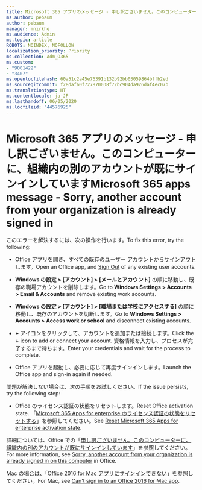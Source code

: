 ```yaml
---
title: Microsoft 365 アプリのメッセージ - 申し訳ございません。このコンピューターに、組織内の別のアカウントが既にサインインしています
ms.author: pebaum
author: pebaum
manager: mnirkhe
ms.audience: Admin
ms.topic: article
ROBOTS: NOINDEX, NOFOLLOW
localization_priority: Priority
ms.collection: Adm_O365
ms.custom:
- "9001422"
- "3407"
ms.openlocfilehash: 60a51c2a45e76391b132b92bb03059864bffb2ed
ms.sourcegitcommit: f28dafa0f727870038f72bc904da926daf4ec07b
ms.translationtype: HT
ms.contentlocale: ja-JP
ms.lasthandoff: 06/05/2020
ms.locfileid: "44576925"
---
```

# <a name="microsoft-365-apps-message---sorry-another-account-from-your-organization-is-already-signed-in"></a><span data-ttu-id="a3887-102">Microsoft 365 アプリのメッセージ - 申し訳ございません。このコンピューターに、組織内の別のアカウントが既にサインインしています</span><span class="sxs-lookup"><span data-stu-id="a3887-102">Microsoft 365 apps message - Sorry, another account from your organization is already signed in</span></span>

<span data-ttu-id="a3887-103">このエラーを解決するには、次の操作を行います。</span><span class="sxs-lookup"><span data-stu-id="a3887-103">To fix this error, try the following:</span></span>

- <span data-ttu-id="a3887-104">Office アプリを開き、すべての既存のユーザー アカウントから[サインアウト](https://support.office.com/article/sign-out-of-office-5a20dc11-47e9-4b6f-945d-478cb6d92071)します。</span><span class="sxs-lookup"><span data-stu-id="a3887-104">Open an Office app, and [Sign Out](https://support.office.com/article/sign-out-of-office-5a20dc11-47e9-4b6f-945d-478cb6d92071) of any existing user accounts.</span></span>

- <span data-ttu-id="a3887-105">**Windows の設定 > [アカウント] > [メールとアカウント]** の順に移動し、既存の職場アカウントを削除します。</span><span class="sxs-lookup"><span data-stu-id="a3887-105">Go to **Windows Settings > Accounts > Email & Accounts** and remove existing work accounts.</span></span>

- <span data-ttu-id="a3887-106">**Windows の設定 > [アカウント] > [職場または学校にアクセスする]** の順に移動し、既存のアカウントを切断します。</span><span class="sxs-lookup"><span data-stu-id="a3887-106">Go to **Windows Settings > Accounts > Access work or school** and disconnect existing accounts.</span></span> 

- <span data-ttu-id="a3887-107">**+** アイコンをクリックして、アカウントを追加または接続します。</span><span class="sxs-lookup"><span data-stu-id="a3887-107">Click the **+** icon to add or connect your account.</span></span> <span data-ttu-id="a3887-108">資格情報を入力し、プロセスが完了するまで待ちます。</span><span class="sxs-lookup"><span data-stu-id="a3887-108">Enter your credentials and wait for the process to complete.</span></span>

- <span data-ttu-id="a3887-109">Office アプリを起動し、必要に応じて再度サインインします。</span><span class="sxs-lookup"><span data-stu-id="a3887-109">Launch the Office app and sign-in again if needed.</span></span> 

<span data-ttu-id="a3887-110">問題が解決しない場合は、次の手順をお試しください。</span><span class="sxs-lookup"><span data-stu-id="a3887-110">If the issue persists, try the following step:</span></span> 

- <span data-ttu-id="a3887-111">Office のライセンス認証の状態をリセットします。</span><span class="sxs-lookup"><span data-stu-id="a3887-111">Reset Office activation state.</span></span> <span data-ttu-id="a3887-112">「[Microsoft 365 Apps for enterprise のライセンス認証の状態をリセットする](https://docs.microsoft.com/office365/troubleshoot/activation/reset-office-365-proplus-activation-state)」を参照してください。</span><span class="sxs-lookup"><span data-stu-id="a3887-112">See [Reset Microsoft 365 Apps for enterprise activation state](https://docs.microsoft.com/office365/troubleshoot/activation/reset-office-365-proplus-activation-state).</span></span>

<span data-ttu-id="a3887-113">詳細については、Office での「[申し訳ございません。このコンピューターに、組織内の別のアカウントが既にサインインしています](https://docs.microsoft.com/office/troubleshoot/error-messages/another-account-already-signed-in)」を参照してください。</span><span class="sxs-lookup"><span data-stu-id="a3887-113">For more information, see [Sorry, another account from your organization is already signed in on this computer](https://docs.microsoft.com/office/troubleshoot/error-messages/another-account-already-signed-in) in Office.</span></span>

<span data-ttu-id="a3887-114">Mac の場合は、「[Office 2016 for Mac アプリにサインインできない](https://docs.microsoft.com/office365/troubleshoot/authentication/sign-in-to-office-2016-for-mac-fail)」を参照してください。</span><span class="sxs-lookup"><span data-stu-id="a3887-114">For Mac, see [Can't sign in to an Office 2016 for Mac app](https://docs.microsoft.com/office365/troubleshoot/authentication/sign-in-to-office-2016-for-mac-fail).</span></span>
